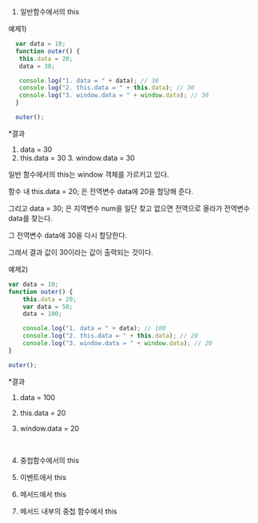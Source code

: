 1. 일반함수에서의 this

예제1)

 ```javascript
   var data = 10;
   function outer() {
   	this.data = 20;
   	data = 30;

   	console.log("1. data = " + data); // 30
   	console.log("2. this.data = " + this.data); // 30
   	console.log("3. window.data = " + window.data); // 30
   }

   outer();
 ```

 *결과

  1. data = 30
  2. this.data = 30
    3. window.data = 30



일반 함수에서의 this는 window 객체를 가르키고 있다.

함수 내 this.data = 20; 은 전역변수 data에 20을 할당해 준다.

그리고 data = 30; 은 지역변수 num을 일단 찾고 없으면 전역으로 올라가 전역변수 data를 찾는다.

그 전역변수 data에 30을 다시 할당한다. 

그래서 결과 값이 30이라는 값이 출력되는 것이다.



예제2)

```javascript
var data = 10;
function outer() {
	this.data = 20;
	var data = 50;
	data = 100;

	console.log("1. data = " + data); // 100
	console.log("2. this.data = " + this.data); // 20
	console.log("3. window.data = " + window.data); // 20
}

outer();
```

*결과

1. data = 100

2. this.data = 20

3. window.data = 20

   ​


1. 중첩함수에서의 this
2. 이벤트에서 this
3. 메서드에서 this
4. 메서드 내부의 중첩 함수에서 this
